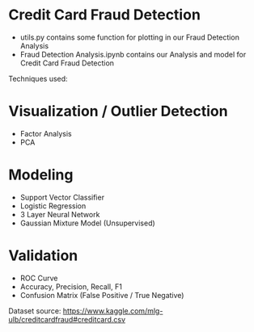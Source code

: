 # Credit Card Fraud Detection

- utils.py contains some function for plotting in our Fraud Detection Analysis
- Fraud Detection Analysis.ipynb contains our Analysis and model for Credit Card Fraud Detection

Techniques used:

# Visualization / Outlier Detection
- Factor Analysis
- PCA

# Modeling
- Support Vector Classifier
- Logistic Regression
- 3 Layer Neural Network
- Gaussian Mixture Model (Unsupervised)

# Validation
- ROC Curve
- Accuracy, Precision, Recall, F1
- Confusion Matrix (False Positive / True Negative)


Dataset source: https://www.kaggle.com/mlg-ulb/creditcardfraud#creditcard.csv <br />
